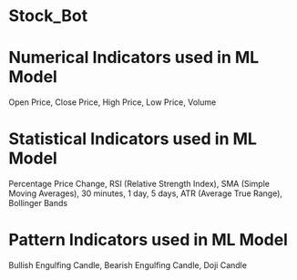 # Stock_Bot

# Numerical Indicators used in ML Model
Open Price,
Close Price,
High Price,
Low Price,
Volume
# Statistical Indicators used in ML Model
Percentage Price Change,
RSI (Relative Strength Index),
SMA (Simple Moving Averages), 30 minutes, 1 day, 5 days,
ATR (Average True Range),
Bollinger Bands
# Pattern Indicators used in ML Model
Bullish Engulfing Candle,
Bearish Engulfing Candle,
Doji Candle
